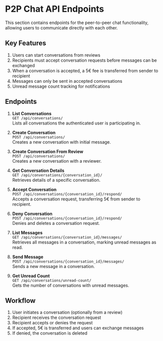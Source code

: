 # P2P Chat API Endpoints

This section contains endpoints for the peer-to-peer chat functionality, allowing users to communicate directly with each other.

## Key Features

1. Users can start conversations from reviews
2. Recipients must accept conversation requests before messages can be exchanged
3. When a conversation is accepted, a 5€ fee is transferred from sender to recipient
4. Messages can only be sent in accepted conversations
5. Unread message count tracking for notifications

## Endpoints

1. **List Conversations**  
   `GET /api/conversations/`  
   Lists all conversations the authenticated user is participating in.

2. **Create Conversation**  
   `POST /api/conversations/`  
   Creates a new conversation with initial message.

3. **Create Conversation From Review**  
   `POST /api/conversations/`  
   Creates a new conversation with a reviewer.

4. **Get Conversation Details**  
   `GET /api/conversations/{conversation_id}/`  
   Retrieves details of a specific conversation.

5. **Accept Conversation**  
   `POST /api/conversations/{conversation_id}/respond/`  
   Accepts a conversation request, transferring 5€ from sender to recipient.

6. **Deny Conversation**  
   `POST /api/conversations/{conversation_id}/respond/`  
   Denies and deletes a conversation request.

7. **List Messages**  
   `GET /api/conversations/{conversation_id}/messages/`  
   Retrieves all messages in a conversation, marking unread messages as read.

8. **Send Message**  
   `POST /api/conversations/{conversation_id}/messages/`  
   Sends a new message in a conversation.

9. **Get Unread Count**  
   `GET /api/conversations/unread-count/`  
   Gets the number of conversations with unread messages.

## Workflow

1. User initiates a conversation (optionally from a review)
2. Recipient receives the conversation request
3. Recipient accepts or denies the request
4. If accepted, 5€ is transferred and users can exchange messages
5. If denied, the conversation is deleted